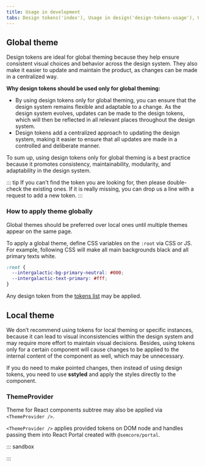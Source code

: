 ```yaml
---
title: Usage in development
tabs: Design tokens('index'), Usage in design('design-tokens-usage'), Usage in development('design-tokens-usage-development'), Example('design-tokens-code')
---
```


## Global theme

Design tokens are ideal for global theming because they help ensure consistent visual choices and behavior across the design system. They also make it easier to update and maintain the product, as changes can be made in a centralized way.

**Why design tokens should be used only for global theming:**

- By using design tokens only for global theming, you can ensure that the design system remains flexible and adaptable to a change. As the design system evolves, updates can be made to the design tokens, which will then be reflected in all relevant places throughout the design system.
- Design tokens add a centralized approach to updating the design system, making it easier to ensure that all updates are made in a controlled and deliberate manner.

To sum up, using design tokens only for global theming is a best practice because it promotes consistency, maintainability, modularity, and adaptability in the design system.

::: tip
If you can't find the token you are looking for, then please double-check the existing ones. If it is really missing, you can drop us a line with a request to add a new token.
:::

### How to apply theme globally

Global themes should be preferred over local ones until multiple themes appear on the same page.

To apply a global theme, define CSS variables on the `:root` via CSS or JS. For example, following CSS will make all main backgrounds black and all primary texts white.

```css
:root {
  --intergalactic-bg-primary-neutral: #000;
  --intergalactic-text-primary: #fff;
}
```

Any design token from the [tokens list](/style/design-tokens/#semantic_tokens) may be applied.

## Local theme

We don’t recommend using tokens for local theming or specific instances, because it can lead to visual inconsistencies within the design system and may require more effort to maintain visual decisions. Besides, using tokens only for a certain component will cause changes to be applied to the internal content of the component as well, which may be unnecessary.

If you do need to make pointed changes, then instead of using design tokens, you need to use **sstyled** and apply the styles directly to the component.

### ThemeProvider

Theme for React components subtree may also be applied via `<ThemeProvider />`.

`<ThemeProvider />` applies provided tokens on DOM node and handles passing them into React Portal created with `@semcore/portal`.

::: sandbox

<script lang="tsx">
import React from 'react';
import Button from '@semcore/button';
import { ThemeProvider } from '@semcore/utils/lib/ThemeProvider';

const violetPrimaryButtonTheme = {
  '--intergalactic-control-primary-info': '#8649e1',
  '--intergalactic-control-primary-info-hover': '#5925ab',
  '--intergalactic-control-primary-info-active': '#5925ab',
};
const grayPrimaryButtonTheme = {
  '--intergalactic-control-primary-info': '#6c6e79',
  '--intergalactic-control-primary-info-hover': '#484a54',
  '--intergalactic-control-primary-info-active': '#2b2e38',
};

const Demo = () => {
  return (
    <>
      <ThemeProvider tokens={violetPrimaryButtonTheme}>
        <Button use='primary'>Violet primary button theme</Button>
      </ThemeProvider>
      <br />
      <br />
      <ThemeProvider tokens={grayPrimaryButtonTheme}>
        <Button use='primary'>Gray primary button theme</Button>
      </ThemeProvider>
    </>
  );
};
</script>

:::
